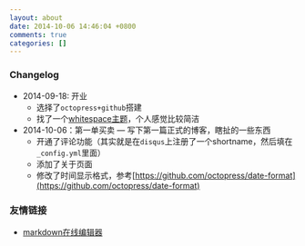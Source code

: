```yaml
---
layout: about
date: 2014-10-06 14:46:04 +0800
comments: true
categories: []
---
```


### Changelog
* 2014-09-18: 开业
    - 选择了`octopress+github`搭建
    - 找了一个[whitespace主题](https://github.com/lucaslew/whitespace)，个人感觉比较简洁
* 2014-10-06：第一单买卖
  — 写下第一篇正式的博客，瞎扯的一些东西 
  - 开通了评论功能（其实就是在`disqus`上注册了一个shortname，然后填在`_config.yml`里面）
  - 添加了关于页面
  - 修改了时间显示格式，参考[https://github.com/octopress/date-format](https://github.com/octopress/date-format)


### 友情链接
  - [markdown在线编辑器](http://mahua.jser.me/) 
